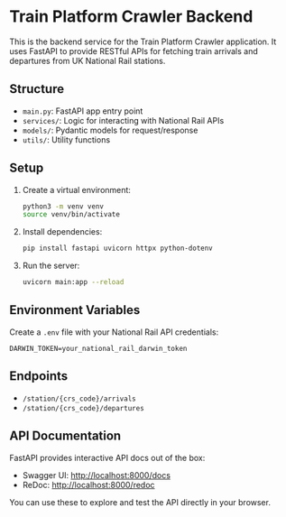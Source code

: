 # Train Platform Crawler Backend

This is the backend service for the Train Platform Crawler application. It uses FastAPI to provide RESTful APIs for fetching train arrivals and departures from UK National Rail stations.

## Structure
- `main.py`: FastAPI app entry point
- `services/`: Logic for interacting with National Rail APIs
- `models/`: Pydantic models for request/response
- `utils/`: Utility functions

## Setup
1. Create a virtual environment:
   ```bash
   python3 -m venv venv
   source venv/bin/activate
   ```
2. Install dependencies:
   ```bash
   pip install fastapi uvicorn httpx python-dotenv
   ```
3. Run the server:
   ```bash
   uvicorn main:app --reload
   ```

## Environment Variables
Create a `.env` file with your National Rail API credentials:
```
DARWIN_TOKEN=your_national_rail_darwin_token
```

## Endpoints
- `/station/{crs_code}/arrivals`
- `/station/{crs_code}/departures`

## API Documentation

FastAPI provides interactive API docs out of the box:
- Swagger UI: [http://localhost:8000/docs](http://localhost:8000/docs)
- ReDoc: [http://localhost:8000/redoc](http://localhost:8000/redoc)

You can use these to explore and test the API directly in your browser.

